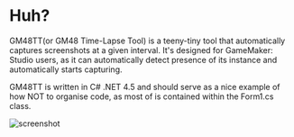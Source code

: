 # Huh?

GM48TT(or GM48 Time-Lapse Tool) is a teeny-tiny tool that automatically captures screenshots at a given interval.
It's designed for GameMaker: Studio users, as it can automatically detect presence of its instance and automatically starts capturing.

GM48TT is written in C# .NET 4.5 and should serve as a nice example of how NOT to organise code, as most of is contained within the Form1.cs class.

![screenshot](https://dl.dropboxusercontent.com/u/60383548/gm48screenshot.png)

